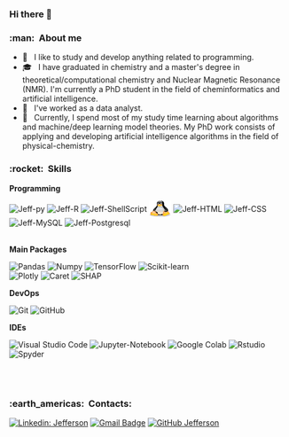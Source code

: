 ### Hi there 👋

<!--
**jeffrichardchemistry/jeffrichardchemistry** is a ✨ _special_ ✨ repository because its `README.md` (this file) appears on your GitHub profile.

Here are some ideas to get you started:

- 🔭 I’m currently working on ...
- 🌱 I’m currently learning ...
- 👯 I’m looking to collaborate on ...
- 🤔 I’m looking for help with ...
- 💬 Ask me about ...
- 📫 How to reach me: ...
- 😄 Pronouns: ...
- ⚡ Fun fact: ...
-->

<h3> :man: &nbsp;About me</h3>

- 🤔 &nbsp; I like to study and develop anything related to programming.
- 🎓 &nbsp; I have graduated in chemistry and a master's degree in theoretical/computational chemistry and Nuclear Magnetic Resonance (NMR). I'm currently a PhD student in the field of cheminformatics and artificial intelligence.
- 💼 &nbsp; I've worked as a data analyst.
- 🌱 &nbsp; Currently, I spend most of my study time learning about algorithms and machine/deep learning model theories. My PhD work consists of applying and developing artificial intelligence algorithms in the field of physical-chemistry.

<h3> :rocket: &nbsp;Skills </h3>

**Programming**
<div style="display: inline_block">
  <img align="center" alt="Jeff-py" height="30" width="40" src="https://raw.githubusercontent.com/gilbarbara/logos/master/logos/python.svg">
  <img align="center" alt="Jeff-R" height="30" width="40" src="https://raw.githubusercontent.com/gilbarbara/logos/master/logos/r-lang.svg">
  <img align="center" alt="Jeff-ShellScript" height="30" width="40" src="https://raw.githubusercontent.com/gilbarbara/logos/master/logos/bash-icon.svg">
  <img align="center" alt="Jeff-Linux" height="30" width="40" src="https://raw.githubusercontent.com/gilbarbara/logos/master/logos/linux-tux.svg">
  <img align="center" alt="Jeff-HTML" height="30" width="40" src="https://raw.githubusercontent.com/gilbarbara/logos/master/logos/html-5.svg">
  <img align="center" alt="Jeff-CSS" height="30" width="40" src="https://raw.githubusercontent.com/gilbarbara/logos/master/logos/css-3.svg">
  <img align="center" alt="Jeff-MySQL" height="30" width="40" src="https://raw.githubusercontent.com/gilbarbara/logos/master/logos/mysql.svg">
  <img align="center" alt="Jeff-Postgresql" height="30" width="40" src="https://raw.githubusercontent.com/gilbarbara/logos/master/logos/postgresql.svg">
</div><br>

**Main Packages**
  
  ![Pandas](https://img.shields.io/badge/-Pandas-333333?style=flat&logo=pandas&logoColor)
  ![Numpy](https://img.shields.io/badge/-Numpy-333333?style=flat&logo=numpy&logoColor=yellow)
  ![TensorFlow](https://img.shields.io/badge/-Tensorflow-333333?style=flat&logo=tensorflow&logoColor=orange)
  ![Scikit-learn](https://img.shields.io/badge/-ScikitLearn-333333?style=flat&logo=scikitlearn&logoColor=orange)  
  ![Plotly](https://img.shields.io/badge/-Plotly-333333?style=flat&logo=plotly&logoColor=orange)
  ![Caret](https://img.shields.io/badge/-Caret-333333?style=flat&logo=pycaret&logoColor=orange)
  ![SHAP](https://img.shields.io/badge/-SHAP-333333?style=flat&logo=shap&logoColor=orange)
  
**DevOps**

  ![Git](https://img.shields.io/badge/-Git-333333?style=flat&logo=git)
  ![GitHub](https://img.shields.io/badge/-GitHub-333333?style=flat&logo=github)

**IDEs**

  ![Visual Studio Code](https://img.shields.io/badge/-Visual%20Studio%20Code-333333?style=flat&logo=visual-studio-code&logoColor=007ACC)
  ![Jupyter-Notebook](https://img.shields.io/badge/-Jupyter-333333?style=flat&logo=jupyter&logoColor=orange)
  ![Google Colab](https://img.shields.io/badge/-GoogleColab-333333?style=flat&logo=googlecolab&logoColor=orange)
  ![Rstudio](https://img.shields.io/badge/-Rstudio-333333?style=flat&logo=rstudio&logoColor=blue)
  ![Spyder](https://img.shields.io/badge/-Spyder-333333?style=flat&logo=Spyder%20IDE&logoColor=red)

<br/>



<br/>

<h3> :earth_americas: &nbsp;Contacts: </h3> 

[![Linkedin: Jefferson](https://img.shields.io/badge/-Jefferson-blue?style=flat-square&logo=Linkedin&logoColor=white&link=LINK-DO-SEU-LINKEDIN)](https://www.linkedin.com/in/jeffrichardchemistry/)
[![Gmail Badge](https://img.shields.io/badge/-jrichardquimica@gmail.com-006bed?style=flat-square&logo=Gmail&logoColor=white&link=mailto:SEU-EMAIL)](mailto:jrichardquimica@gmail.com)
[![GitHub Jefferson](https://img.shields.io/github/followers/jeffrichardchemistry?label=follow&style=social)](https://github.com/jeffrichardchemistry)
